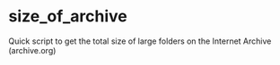 # size_of_archive
Quick script to get the total size of large folders on the Internet Archive (archive.org)
